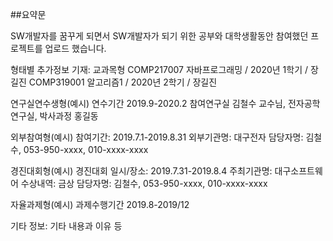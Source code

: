 ##요약문

  SW개발자를 꿈꾸게 되면서 SW개발자가 되기 위한 공부와 대학생활동안 참여했던 프로젝트를 업로드 했습니다.

형태별 추가정보 기재:
교과목형
COMP217007 자바프로그래밍 / 2020년 1학기 / 장길진
COMP319001 알고리즘1 / 2020년 2학기 / 장길진


연구실연수생형(예시)
연수기간 2019.9-2020.2
참여연구실 김철수 교수님, 전자공학 연구실, 박사과정 홍길동


외부참여형(예시)
참여기간: 2019.7.1-2019.8.31
외부기관명: 대구전자
담당자명: 김철수, 053-950-xxxx, 010-xxxx-xxxx


경진대회형(예시)
경진대회 일시/장소: 2019.7.31-2019.8.4
주최기관명: 대구소프트웨어
수상내역: 금상
담당자명: 김철수, 053-950-xxxx, 010-xxxx-xxxx


자율과제형(예시)
과제수행기간 2019.8-2019/12


기타 정보:
기타
내용과 이유 등
